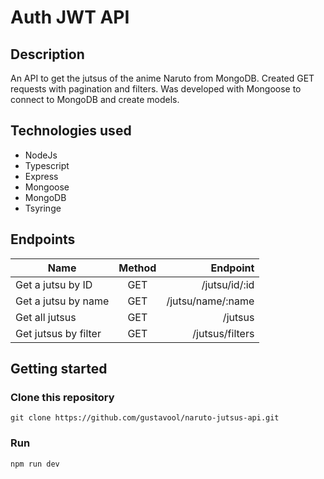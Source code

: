 # Auth JWT API

## Description

An API to get the jutsus of the anime Naruto from MongoDB. Created GET requests with pagination and filters. Was developed with Mongoose to connect to MongoDB and create models.

## Technologies used

- NodeJs
- Typescript
- Express
- Mongoose
- MongoDB
- Tsyringe

## Endpoints

| Name                 | Method |          Endpoint |
| -------------------- | :----: | ----------------: |
| Get a jutsu by ID    |  GET   |     /jutsu/id/:id |
| Get a jutsu by name  |  GET   | /jutsu/name/:name |
| Get all jutsus       |  GET   |           /jutsus |
| Get jutsus by filter |  GET   |   /jutsus/filters |

## Getting started

### Clone this repository

`git clone https://github.com/gustavool/naruto-jutsus-api.git`

### Run

`npm run dev`
